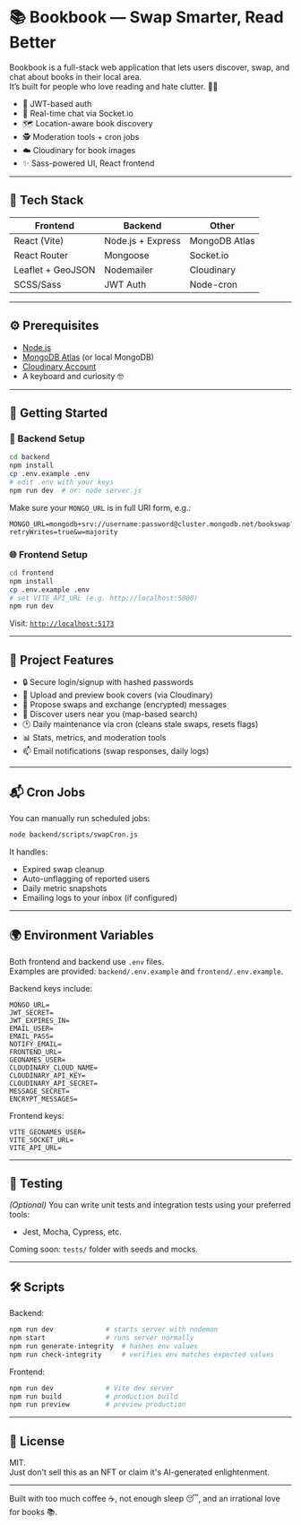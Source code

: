 # 📚 Bookbook — Swap Smarter, Read Better

Bookbook is a full-stack web application that lets users discover, swap, and chat about books in their local area.  
It’s built for people who love reading and hate clutter. 🧠💥

- 🔐 JWT-based auth
- 💬 Real-time chat via Socket.io
- 🗺️ Location-aware book discovery
- 🕵️ Moderation tools + cron jobs
- ☁️ Cloudinary for book images
- ✨ Sass-powered UI, React frontend

---

## 🔧 Tech Stack

| Frontend         | Backend              | Other                  |
|------------------|----------------------|------------------------|
| React (Vite)     | Node.js + Express    | MongoDB Atlas          |
| React Router     | Mongoose             | Socket.io              |
| Leaflet + GeoJSON| Nodemailer           | Cloudinary             |
| SCSS/Sass        | JWT Auth             | Node-cron              |

---

## ⚙️ Prerequisites

- [Node.js](https://nodejs.org/)
- [MongoDB Atlas](https://www.mongodb.com/cloud/atlas) (or local MongoDB)
- [Cloudinary Account](https://cloudinary.com/)
- A keyboard and curiosity 🤓

---

## 🚀 Getting Started

### 📁 Backend Setup

```bash
cd backend
npm install
cp .env.example .env
# edit .env with your keys
npm run dev  # or: node server.js
```

Make sure your `MONGO_URL` is in full URI form, e.g.:

```env
MONGO_URL=mongodb+srv://username:password@cluster.mongodb.net/bookswap?retryWrites=true&w=majority
```

### 🌐 Frontend Setup

```bash
cd frontend
npm install
cp .env.example .env
# set VITE_API_URL (e.g. http://localhost:5000)
npm run dev
```

Visit: [`http://localhost:5173`](http://localhost:5173)

---

## 🧠 Project Features

- 🔒 Secure login/signup with hashed passwords
- 📸 Upload and preview book covers (via Cloudinary)
- 💌 Propose swaps and exchange (encrypted) messages 
- 🧭 Discover users near you (map-based search)
- 🕐 Daily maintenance via cron (cleans stale swaps, resets flags)
- 📊 Stats, metrics, and moderation tools
- 📫 Email notifications (swap responses, daily logs)

---

## 📬 Cron Jobs

You can manually run scheduled jobs:

```bash
node backend/scripts/swapCron.js
```

It handles:
- Expired swap cleanup
- Auto-unflagging of reported users
- Daily metric snapshots
- Emailing logs to your inbox (if configured)

---

## 🌍 Environment Variables

Both frontend and backend use `.env` files.  
Examples are provided: `backend/.env.example` and `frontend/.env.example`.

Backend keys include:

```env
MONGO_URL=
JWT_SECRET=
JWT_EXPIRES_IN=
EMAIL_USER=
EMAIL_PASS=
NOTIFY_EMAIL=
FRONTEND_URL=
GEONAMES_USER=
CLOUDINARY_CLOUD_NAME=
CLOUDINARY_API_KEY=
CLOUDINARY_API_SECRET=
MESSAGE_SECRET=
ENCRYPT_MESSAGES=
```

Frontend keys:

```env
VITE_GEONAMES_USER=
VITE_SOCKET_URL=
VITE_API_URL=
```

---

## 🧪 Testing

_(Optional)_ You can write unit tests and integration tests using your preferred tools:  
- Jest, Mocha, Cypress, etc.

Coming soon: `tests/` folder with seeds and mocks.

---

## 🛠️ Scripts

Backend:

```bash
npm run dev             # starts server with nodemon
npm start               # runs server normally
npm run generate-integrity  # hashes env values
npm run check-integrity     # verifies env matches expected values
```

Frontend:

```bash
npm run dev             # Vite dev server
npm run build           # production build
npm run preview         # preview production
```

---

## 📖 License

MIT.  
Just don't sell this as an NFT or claim it's AI-generated enlightenment.

---

Built with too much coffee ☕, not enough sleep 😴, and an irrational love for books 📚.